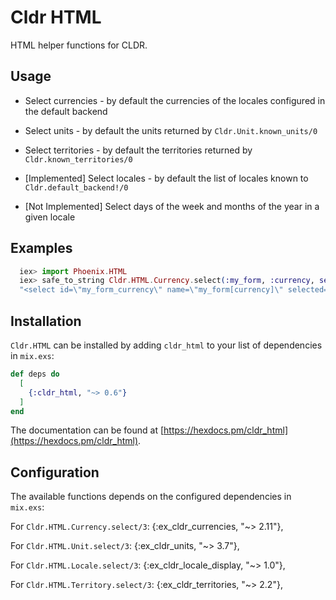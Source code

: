 # Cldr HTML

HTML helper functions for CLDR.

## Usage

* Select currencies - by default the currencies of the locales configured in the default backend

* Select units - by default the units returned by `Cldr.Unit.known_units/0`

* Select territories - by default the territories returned by `Cldr.known_territories/0`

* [Implemented] Select locales - by default the list of locales known to `Cldr.default_backend!/0`

* [Not Implemented] Select days of the week and months of the year in a given locale

## Examples

```elixir
  iex> import Phoenix.HTML
  iex> safe_to_string Cldr.HTML.Currency.select(:my_form, :currency, selected: :USD, currencies: ~w(usd eur jpy cop))
  "<select id=\"my_form_currency\" name=\"my_form[currency]\" selected=\"USD\"><option value=\"COP\">COP - Colombian Peso</option><option value=\"EUR\">EUR - Euro</option><option value=\"JPY\">JPY - Japanese Yen</option><option value=\"USD\">USD - US Dollar</option></select>"
```

## Installation

`Cldr.HTML` can be installed by adding `cldr_html` to your list of dependencies in `mix.exs`:

```elixir
def deps do
  [
    {:cldr_html, "~> 0.6"}
  ]
end
```
The documentation can be found at [https://hexdocs.pm/cldr_html](https://hexdocs.pm/cldr_html).

## Configuration

The available functions depends on the configured dependencies in `mix.exs`:

For `Cldr.HTML.Currency.select/3`:
      {:ex_cldr_currencies, "~> 2.11"},

For `Cldr.HTML.Unit.select/3`:
      {:ex_cldr_units, "~> 3.7"},

For `Cldr.HTML.Locale.select/3`:
      {:ex_cldr_locale_display, "~> 1.0"},

For `Cldr.HTML.Territory.select/3`:
      {:ex_cldr_territories, "~> 2.2"},